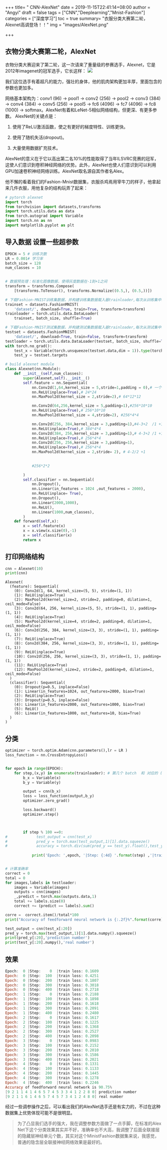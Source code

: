 +++
title=  " CNN-AlexNet"
date =  2019-11-15T22:41:14+08:00
author = "Angyi"
draft = false
tags = ["CNN","Deeplearning","Mnist-Fashion"]
categories = ["深度学习"]
toc = true
summary= "衣服分类大赛第二轮，Alexnet高调登场！！"
img = "images/AlexNet.png"

+++


## 衣物分类大赛第二轮，AlexNet

衣物分类大赛迎来了第二轮，这一次请来了重量级的参赛选手，Alexnet，它是2012年imagenet的冠军选手，它长这样：
![](http://picture.piggygaga.top/AlexNet/AlexNet.png)

我们这位选手有着超凡的能力，强壮的身体，他的肌肉架构更加丰厚，里面包含的参数也更加多。

网络基本架构为：conv1 (96) -> pool1 -> conv2 (256) -> pool2 -> conv3 (384) -> conv4 (384) -> conv5 (256) -> pool5 -> fc6 (4096) -> fc7 (4096) -> fc8 (1000) -> softmax。AlexNet有着和LeNet-5相似网络结构，但更深、有更多参数。
AlexNet的关键点是：

1. 使用了ReLU激活函数，使之有更好的梯度特性、训练更快。

2.  使用了随机失活(dropout)。

3.  大量使用数据扩充技术。

AlexNet的意义在于它以高出第二名10%的性能取得了当年ILSVRC竞赛的冠军，这使人们意识到卷积神经网络的优势。此外，AlexNet也使人们意识到可以利用GPU加速卷积神经网络训练。AlexNet取名源自其作者名Alex。

他不懈的看着我们的Fashion-Mnist数据集，衣服杀鸡焉用宰牛刀的样子，他拿起来几件衣服，用他复杂的结构玩弄了起来：


```python
# pytorch alexnet
import torch 
from torchvision import datasets,transforms
import torch.utils.data as data
from torch.autograd import Variable
import torch.nn as nn
import matplotlib.pyplot as plt 
```

## 导入数据 设置一些超参数


```python
EPOCH = 5 # 训练次数
LR = 0.001# 学习率
batch_size = 128
num_classes = 10
 

# 数据预处理：标准化图像数据，使得灰度数据在-1到+1之间
transform = transforms.Compose(
    [transforms.ToTensor(), transforms.Normalize((0.5,), (0.5,))])

# 下载Fashion-MNIST训练集数据，并构建训练集数据载入器trainloader,每次从训练集中载入64张图片，每次载入都打乱顺序
trainset = datasets.FashionMNIST(
    'dataset/', download=True, train=True, transform=transform)
trainloader = torch.utils.data.DataLoader(
    trainset, batch_size, shuffle=True)

# 下载Fashion-MNIST测试集数据，并构建测试集数据载入器trainloader,每次从测试集中载入64张图片，每次载入都打乱顺序
testset = datasets.FashionMNIST(
    'dataset/', download=True, train=False, transform=transform)
testloader = torch.utils.data.DataLoader(testset, batch_size, shuffle=True)
with torch.no_grad():
    test_x = Variable(torch.unsqueeze(testset.data,dim = 1)).type(torch.FloatTensor)
    test_y = testset.targets
```


```python
# build alexnet module
class Alexnet(nn.Module):
    def __init__(self,num_classes):
        super(Alexnet,self).__init__()
        self.feature = nn.Sequential(
            nn.Conv2d(1,64,kernel_size = 5,stride=1,padding = 0),# 一个通道，输出64张特征图，28-5+1 = 24
            nn.ReLU(inplace=True),# 24*24
            nn.MaxPool2d(kernel_size = 2,stride=2),# 64*12*12

            nn.Conv2d(64,256,kernel_size = 5,padding=1),#256*10*10
            nn.ReLU(inplace=True),# 256*10*10
            nn.MaxPool2d(kernel_size = 4,stride=2), #256*4*4

            nn.Conv2d(256, 384,kernel_size = 3,padding=1),#4-3+2  /1 +1
            nn.ReLU(inplace=True),# 384*4*4
            nn.Conv2d(384, 256,kernel_size = 3,padding=1),# 4-3+2 /1 +1
            nn.ReLU(inplace=True),# 256*4*4
            nn.Conv2d(256, 256,kernel_size = 3,padding=1),
            nn.ReLU(inplace=True),# 256*4*4
            nn.MaxPool2d(kernel_size = 2,stride= 2), # 4-2/2 +1
            
            
            #256*2*2

        )
        self.classifier = nn.Sequential(
            nn.Dropout(),
            nn.Linear(in_features = 1024 ,out_features = 2000),
            nn.ReLU(inplace= True),
            nn.Dropout(),
            nn.Linear(2000,1000),
            nn.ReLU(),
            nn.Linear(1000,num_classes),
        )
    def forward(self,x):
        x = self.feature(x)
        x = x.view(x.size(0),-1)
        x = self.classifier(x)
        return x
```

## 打印网络结构


```python
cnn = Alexnet(10)
print(cnn)
```

    Alexnet(
      (feature): Sequential(
        (0): Conv2d(1, 64, kernel_size=(5, 5), stride=(1, 1))
        (1): ReLU(inplace=True)
        (2): MaxPool2d(kernel_size=2, stride=2, padding=0, dilation=1, ceil_mode=False)
        (3): Conv2d(64, 256, kernel_size=(5, 5), stride=(1, 1), padding=(1, 1))
        (4): ReLU(inplace=True)
        (5): MaxPool2d(kernel_size=4, stride=2, padding=0, dilation=1, ceil_mode=False)
        (6): Conv2d(256, 384, kernel_size=(3, 3), stride=(1, 1), padding=(1, 1))
        (7): ReLU(inplace=True)
        (8): Conv2d(384, 256, kernel_size=(3, 3), stride=(1, 1), padding=(1, 1))
        (9): ReLU(inplace=True)
        (10): Conv2d(256, 256, kernel_size=(3, 3), stride=(1, 1), padding=(1, 1))
        (11): ReLU(inplace=True)
        (12): MaxPool2d(kernel_size=2, stride=2, padding=0, dilation=1, ceil_mode=False)
      )
      (classifier): Sequential(
        (0): Dropout(p=0.5, inplace=False)
        (1): Linear(in_features=1024, out_features=2000, bias=True)
        (2): ReLU(inplace=True)
        (3): Dropout(p=0.5, inplace=False)
        (4): Linear(in_features=2000, out_features=1000, bias=True)
        (5): ReLU()
        (6): Linear(in_features=1000, out_features=10, bias=True)
      )
    )

## 分类

```python
optimizer = torch.optim.Adam(cnn.parameters(),lr = LR )
loss_function = nn.CrossEntropyLoss()


for epoch in range(EPOCH):
    for step,(x,y) in enumerate(trainloader): # 第几个 batch  和 对应的 (x y)
        b_x = Variable(x)
        b_y = Variable(y)

        output = cnn(b_x)
        loss = loss_function(output,b_y) 
        optimizer.zero_grad()

        loss.backward()
        optimizer.step()



        if step % 100 ==0:
#             test_output = cnn(test_x)
#             pred_y = torch.max(test_output,1)[1].data.squeeze()
#             accuracy = torch.div(sum(pred_y == test_y).float(),test_y.size(0)).item()
        
            print('Epoch: ',epoch, '|Step: {:4d} '.format(step) ,'|train loss: {:.4f}'.format(loss.item()))# '|accuracy: {:.4f}'.format(accuracy))


# 计算准确率
correct = 0
total = 0
for images,labels in testloader:
    images = Variable(images)
    outputs = cnn(images)
    _,predict = torch.max(outputs.data,1)
    total += labels.size(0)
    correct += (predict == labels).sum()

corre =  correct.item()/total*100
print("Accuracy of feedforward neural network is {:.2f}%".format(corre))

test_output = cnn(test_x[:20])
pred_y = torch.max(test_output,1)[1].data.numpy().squeeze()
print(pred_y[:20],'prediction number')
print(test_y[:20].numpy(),'real number')

```
## 效果
```powershell
Epoch:  0 |Step:    0  |train loss: 0.1609
Epoch:  0 |Step:  100  |train loss: 0.4251
Epoch:  0 |Step:  200  |train loss: 0.1807
Epoch:  0 |Step:  300  |train loss: 0.3018
Epoch:  0 |Step:  400  |train loss: 0.2718
Epoch:  1 |Step:    0  |train loss: 0.2188
Epoch:  1 |Step:  100  |train loss: 0.1898
Epoch:  1 |Step:  200  |train loss: 0.1618
Epoch:  1 |Step:  300  |train loss: 0.2091
Epoch:  1 |Step:  400  |train loss: 0.2480
Epoch:  2 |Step:    0  |train loss: 0.1617
Epoch:  2 |Step:  100  |train loss: 0.1225
Epoch:  2 |Step:  200  |train loss: 0.1368
Epoch:  2 |Step:  300  |train loss: 0.2527
Epoch:  2 |Step:  400  |train loss: 0.2098
Epoch:  3 |Step:    0  |train loss: 0.0983
Epoch:  3 |Step:  100  |train loss: 0.2152
Epoch:  3 |Step:  200  |train loss: 0.2010
Epoch:  3 |Step:  300  |train loss: 0.1586
Epoch:  3 |Step:  400  |train loss: 0.2021
Epoch:  4 |Step:    0  |train loss: 0.1331
Epoch:  4 |Step:  100  |train loss: 0.1133
Epoch:  4 |Step:  200  |train loss: 0.1445
Epoch:  4 |Step:  300  |train loss: 0.1278
Epoch:  4 |Step:  400  |train loss: 0.2246
Accuracy of feedforward neural network is 90.75%
[9 2 1 1 4 1 4 6 5 7 4 5 3 3 4 1 2 2 8 0] prediction number
[9 2 1 1 6 1 4 6 5 7 4 5 7 3 4 1 2 4 8 0] real number
```

经过一些调参操作之后，可以看出我们的AlexNet选手还是有实力的，不过在这种数据集上优势体现可能不是很明显。

> 为了凸显我们选手的强大，我在调整参数方面做了一点手脚，在标准的Alex Net下这个分类效果其实并不好，准确率也不大高，我调整了后面全联接层的隐藏层神经单元个数，其实对这个MinistFashion数据集来说，我感觉，普通的隐含层全联接神经网络效果是最好的。